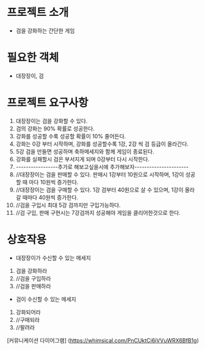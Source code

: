 # 프로젝트 소개
- 검을 강화하는 간단한 게임

# 필요한 객체
- 대장장이, 검

# 프로젝트 요구사항 
1. 대장장이는 검을 강화할 수 있다.
2. 검의 강화는 90% 확률로 성공한다.
3. 강화를 성공할 수록 성공할 확률이 10% 줄어든다.
4. 강화는 0강 부터 시작하며, 강화를 성공할수록 1강, 2강 씩 검 등급이 올라간다.
5. 5강 검을 만들면 성공하며 축하메세지와 함께 게임이 종료된다.
6. 강화를 실패할시 검은 부서지게 되며 0강부터 다시 시작한다.
7. -----------------추가로 해보고싶을시에 추가해보자----------------------
8.  //대장장이는 검을 판매할 수 있다. 판매시 1강부터 10원으로 시작하며, 1강이 성공할 때 마다 10원씩 증가한다.
9.  //대장장이는 검을 구매할 수 있다. 1강 검부터 40원으로 살 수 있으며, 1강이 올라갈 때마다 40원씩 증가한다.
10. //검을 구입시 최대 5강 검까지만 구입가능하다.
11. //검 구입, 판매 구현시는 7강검까지 성공해야 게임을 클리어한것으로 한다.

# 상호작용
- 대장장이가 수신할 수 있는 메세지
1. 검을 강화하라
2. //검을 구입하라
3. //검을 판매하라
- 검이 수신할 수 있는 메세지
1. 강화되어라
2. //구매되라
3. //팔려라

[커뮤니케이션 다이어그램]  (https://whimsical.com/PnCUktCi6iVVuWRX6BfB1g)